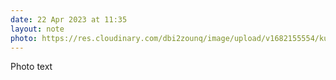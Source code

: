 ```yaml
---
date: 22 Apr 2023 at 11:35
layout: note
photo: https://res.cloudinary.com/dbi2zounq/image/upload/v1682155554/kummxmnwsjvxv1zxnc5i.jpg
---
```

Photo text
